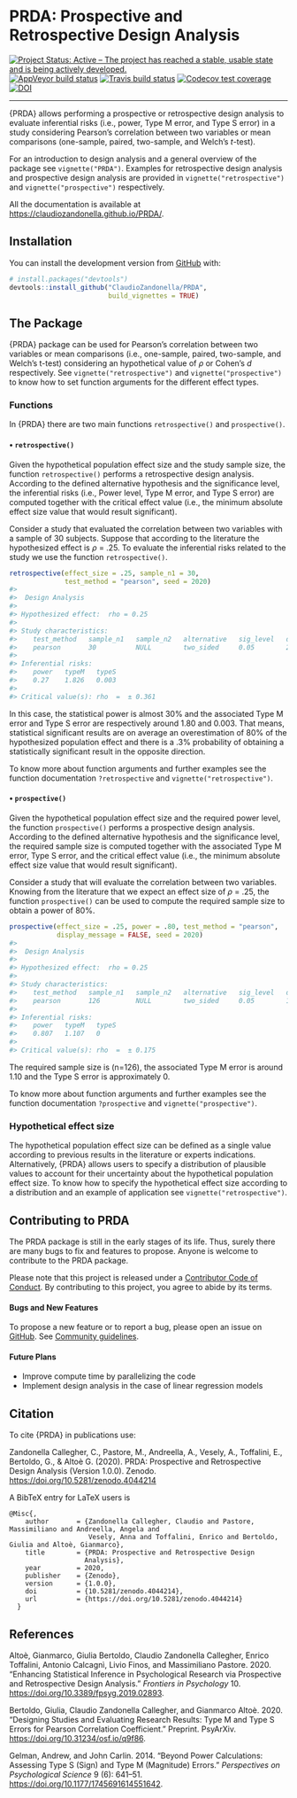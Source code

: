 
<!-- README.md is generated from README.Rmd. Please edit that file -->

# PRDA: Prospective and Retrospective Design Analysis

<!-- badges: start -->

[![Project Status: Active – The project has reached a stable, usable
state and is being actively
developed.](https://www.repostatus.org/badges/latest/active.svg)](https://www.repostatus.org/#active)
[![AppVeyor build
status](https://ci.appveyor.com/api/projects/status/github/ClaudioZandonella/PRDA?branch=master&svg=true)](https://ci.appveyor.com/project/ClaudioZandonella/PRDA/branch/master)
[![Travis build
status](https://travis-ci.org/ClaudioZandonella/PRDA.svg?branch=master)](https://travis-ci.org/ClaudioZandonella/PRDA)
[![Codecov test
coverage](https://codecov.io/gh/ClaudioZandonella/PRDA/branch/master/graph/badge.svg)](https://codecov.io/gh/ClaudioZandonella/PRDA/branch/master)
[![DOI](https://zenodo.org/badge/212573857.svg)](https://zenodo.org/badge/latestdoi/212573857)

<hr>

<!-- badges: end -->

{PRDA} allows performing a prospective or retrospective design analysis
to evaluate inferential risks (i.e., power, Type M error, and Type S
error) in a study considering Pearson’s correlation between two
variables or mean comparisons (one-sample, paired, two-sample, and
Welch’s *t*-test).

For an introduction to design analysis and a general overview of the
package see `vignette("PRDA")`. Examples for retrospective design
analysis and prospective design analysis are provided in
`vignette("retrospective")` and `vignette("prospective")` respectively.

All the documentation is available at
<https://claudiozandonella.github.io/PRDA/>.

## Installation

<!-- You can install the released version of PRDA from [CRAN](https://CRAN.R-project.org) with: -->

<!-- ``` r -->

<!-- install.packages("PRDA") -->

<!-- ``` -->

<!-- And the development version from [GitHub](https://github.com/) with: -->

You can install the development version from
[GitHub](https://github.com/ClaudioZandonella/PRDA/tree/master) with:

``` r
# install.packages("devtools")
devtools::install_github("ClaudioZandonella/PRDA",
                         build_vignettes = TRUE)
```

## The Package

{PRDA} package can be used for Pearson’s correlation between two
variables or mean comparisons (i.e., one-sample, paired, two-sample, and
Welch’s t-test) considering an hypothetical value of *ρ* or Cohen’s *d*
respectively. See `vignette("retrospective")` and
`vignette("prospective")` to know how to set function arguments for the
different effect types.

### Functions

In {PRDA} there are two main functions `retrospective()` and
`prospective()`.

#### • `retrospective()`

Given the hypothetical population effect size and the study sample size,
the function `retrospective()` performs a retrospective design analysis.
According to the defined alternative hypothesis and the significance
level, the inferential risks (i.e., Power level, Type M error, and Type
S error) are computed together with the critical effect value (i.e., the
minimum absolute effect size value that would result significant).

Consider a study that evaluated the correlation between two variables
with a sample of 30 subjects. Suppose that according to the literature
the hypothesized effect is *ρ* = .25. To evaluate the inferential risks
related to the study we use the function `retrospective()`.

``` r
retrospective(effect_size = .25, sample_n1 = 30, 
              test_method = "pearson", seed = 2020)
#> 
#>  Design Analysis
#> 
#> Hypothesized effect:  rho = 0.25 
#> 
#> Study characteristics:
#>    test_method   sample_n1   sample_n2   alternative   sig_level   df
#>    pearson       30          NULL        two_sided     0.05        28
#> 
#> Inferential risks:
#>    power   typeM   typeS
#>    0.27    1.826   0.003
#> 
#> Critical value(s): rho  =  ± 0.361
```

In this case, the statistical power is almost 30% and the associated
Type M error and Type S error are respectively around 1.80 and 0.003.
That means, statistical significant results are on average an
overestimation of 80% of the hypothesized population effect and there is
a .3% probability of obtaining a statistically significant result in the
opposite direction.

To know more about function arguments and further examples see the
function documentation `?retrospective` and `vignette("retrospective")`.

#### • `prospective()`

Given the hypothetical population effect size and the required power
level, the function `prospective()` performs a prospective design
analysis. According to the defined alternative hypothesis and the
significance level, the required sample size is computed together with
the associated Type M error, Type S error, and the critical effect value
(i.e., the minimum absolute effect size value that would result
significant).

Consider a study that will evaluate the correlation between two
variables. Knowing from the literature that we expect an effect size of
*ρ* = .25, the function `prospective()` can be used to compute the
required sample size to obtain a power of 80%.

``` r
prospective(effect_size = .25, power = .80, test_method = "pearson",
            display_message = FALSE, seed = 2020)
#> 
#>  Design Analysis
#> 
#> Hypothesized effect:  rho = 0.25 
#> 
#> Study characteristics:
#>    test_method   sample_n1   sample_n2   alternative   sig_level   df 
#>    pearson       126         NULL        two_sided     0.05        124
#> 
#> Inferential risks:
#>    power   typeM   typeS
#>    0.807   1.107   0    
#> 
#> Critical value(s): rho  =  ± 0.175
```

The required sample size is \(n=126\), the associated Type M error is
around 1.10 and the Type S error is approximately 0.

To know more about function arguments and further examples see the
function documentation `?prospective` and `vignette("prospective")`.

### Hypothetical effect size

The hypothetical population effect size can be defined as a single value
according to previous results in the literature or experts indications.
Alternatively, {PRDA} allows users to specify a distribution of
plausible values to account for their uncertainty about the hypothetical
population effect size. To know how to specify the hypothetical effect
size according to a distribution and an example of application see
`vignette("retrospective")`.

## Contributing to PRDA

The PRDA package is still in the early stages of its life. Thus, surely
there are many bugs to fix and features to propose. Anyone is welcome to
contribute to the PRDA package.

Please note that this project is released under a [Contributor Code of
Conduct](https://www.contributor-covenant.org/). By contributing to this
project, you agree to abide by its terms.

#### Bugs and New Features

To propose a new feature or to report a bug, please open an issue on
[GitHub](https://github.com/ClaudioZandonella/PRDA/issues). See
[Community
guidelines](https://github.com/ClaudioZandonella/PRDA/blob/master/CONTRIBUTING.md).

#### Future Plans

  - Improve compute time by parallelizing the code
  - Implement design analysis in the case of linear regression models

## Citation

To cite {PRDA} in publications use:

Zandonella Callegher, C., Pastore, M., Andreella, A., Vesely, A.,
Toffalini, E., Bertoldo, G., & Altoè G. (2020). PRDA: Prospective and
Retrospective Design Analysis (Version 1.0.0). Zenodo.
<https://doi.org/10.5281/zenodo.4044214>

A BibTeX entry for LaTeX users is

    @Misc{,
        author       = {Zandonella Callegher, Claudio and Pastore, Massimiliano and Andreella, Angela and 
                        Vesely, Anna and Toffalini, Enrico and Bertoldo, Giulia and Altoè, Gianmarco},
        title        = {PRDA: Prospective and Retrospective Design 
                       Analysis},
        year         = 2020,
        publisher    = {Zenodo},
        version      = {1.0.0},
        doi          = {10.5281/zenodo.4044214},
        url          = {https://doi.org/10.5281/zenodo.4044214}
      }

## References

<div id="refs" class="references">

<div id="ref-altoeEnhancingStatisticalInference2020">

Altoè, Gianmarco, Giulia Bertoldo, Claudio Zandonella Callegher, Enrico
Toffalini, Antonio Calcagnì, Livio Finos, and Massimiliano Pastore.
2020. “Enhancing Statistical Inference in Psychological Research via
Prospective and Retrospective Design Analysis.” *Frontiers in
Psychology* 10. <https://doi.org/10.3389/fpsyg.2019.02893>.

</div>

<div id="ref-bertoldoDesigningStudiesEvaluating2020">

Bertoldo, Giulia, Claudio Zandonella Callegher, and Gianmarco Altoè.
2020. “Designing Studies and Evaluating Research Results: Type M and
Type S Errors for Pearson Correlation Coefficient.” Preprint. PsyArXiv.
<https://doi.org/10.31234/osf.io/q9f86>.

</div>

<div id="ref-gelmanPowerCalculationsAssessing2014">

Gelman, Andrew, and John Carlin. 2014. “Beyond Power Calculations:
Assessing Type S (Sign) and Type M (Magnitude) Errors.” *Perspectives on
Psychological Science* 9 (6): 641–51.
<https://doi.org/10.1177/1745691614551642>.

</div>

</div>
